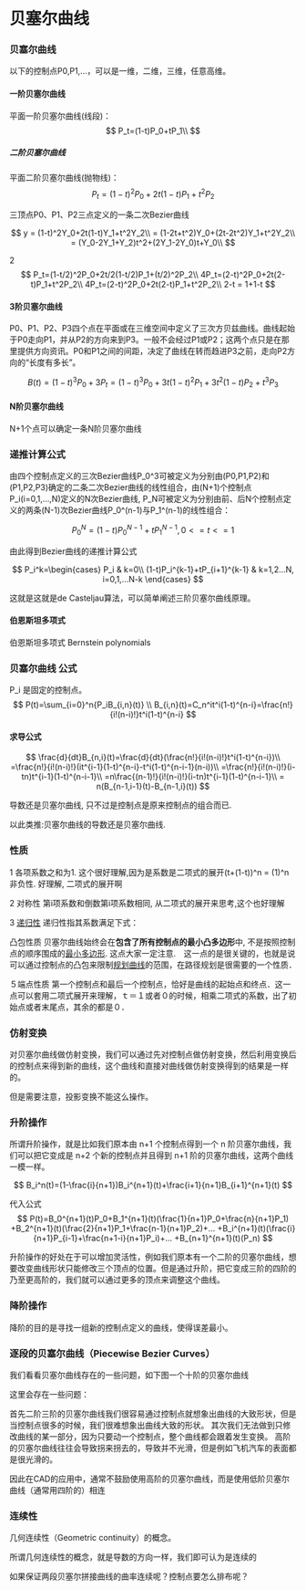 # 贝塞尔曲线


### 贝塞尔曲线

以下的控制点P0,P1,...，可以是一维，二维，三维，任意高维。

#### 一阶贝塞尔曲线

平面一阶贝塞尔曲线(线段)：
$$
P_t=(1-t)P_0+tP_1\\
$$

##### 二阶贝塞尔曲线

平面二阶贝塞尔曲线(抛物线)：
$$
P_t=(1-t)^2P_0+2t(1-t)P_1+t^2P_2
$$

三顶点P0、P1、P2三点定义的一条二次Bezier曲线

$$
y = (1-t)^2Y_0+2t(1-t)Y_1+t^2Y_2\\
= (1-2t+t^2)Y_0+(2t-2t^2)Y_1+t^2Y_2\\
= (Y_0-2Y_1+Y_2)t^2+(2Y_1-2Y_0)t+Y_0\\
$$



2
$$
P_t=(1-t/2)^2P_0+2t/2(1-t/2)P_1+(t/2)^2P_2\\
4P_t=(2-t)^2P_0+2t(2-t)P_1+t^2P_2\\
4P_t=(2-t)^2P_0+2t(2-t)P_1+t^2P_2\\
2-t = 1+1-t
$$

#### 3阶贝塞尔曲线
P0、P1、P2、P3四个点在平面或在三维空间中定义了三次方贝兹曲线。曲线起始于P0走向P1，并从P2的方向来到P3。一般不会经过P1或P2；这两个点只是在那里提供方向资讯。P0和P1之间的间距，决定了曲线在转而趋进P3之前，走向P2方向的“长度有多长”。

$$
B(t)=(1-t)^3P_0+3
P_t=(1-t)^3P_0+3t(1-t)^2P_1+3t^2(1-t)P_2+t^3P_3
$$

#### N阶贝塞尔曲线

N+1个点可以确定一条N阶贝塞尔曲线

### 递推计算公式


由四个控制点定义的三次Bezier曲线P_0^3可被定义为分别由(P0,P1,P2)和(P1,P2,P3)确定的二条二次Bezier曲线的线性组合，由(N+1)个控制点P_i(i=0,1,...,N)定义的N次Bezier曲线, P_N可被定义为分别由前、后N个控制点定义的两条(N-1)次Bezier曲线P_0^(n-1)与P_1^(n-1)的线性组合：

$$
P_0^N=(1-t)P_0^{N-1}+tP_1^{N-1}, 0<=t<=1
$$

由此得到Bezier曲线的递推计算公式


$$
P_i^k=\begin{cases} P_i & k=0\\
(1-t)P_i^{k-1}+tP_{i+1}^{k-1} & k=1,2...N, i=0,1,...N-k
\end{cases}
$$

这就是这就是de Casteljau算法，可以简单阐述三阶贝塞尔曲线原理。
#### 伯恩斯坦多项式
伯恩斯坦多项式 Bernstein polynomials

### 贝塞尔曲线 公式

P_i 是固定的控制点。
$$
P(t)=\sum_{i=0}^n{P_iB_{i,n}(t)} \\
B_{i,n}(t)=C_n^it^i(1-t)^{n-i}=\frac{n!}{i!(n-i)!}t^i(1-t)^{n-i}
$$

#### 求导公式

$$
\frac{d}{dt}B_{n,i}(t)=\frac{d}{dt}(\frac{n!}{i!(n-i)!}t^i(1-t)^{n-i})\\
=\frac{n!}{i!(n-i)!}(it^{i-1}(1-t)^{n-i}-t^i(1-t)^{n-i-1}(n-i))\\
=\frac{n!}{i!(n-i)!}(i-tn)t^{i-1}(1-t)^{n-i-1}\\
=n\frac{(n-1)!}{i!(n-i)!}(i-tn)t^{i-1}(1-t)^{n-i-1}\\
= n(B_{n-1,i-1}(t)-B_{n-1,i}(t))
$$



导数还是贝塞尔曲线, 只不过是控制点是原来控制点的组合而已.



以此类推:贝塞尔曲线的导数还是贝塞尔曲线.

### 性质

  1 各项系数之和为1.
这个很好理解,因为是系数是二项式的展开(t+(1-t))^n = (1)^n非负性. 好理解, 二项式的展开啊

2 对称性
第i项系数和倒数第i项系数相同, 从二项式的展开来思考,这个也好理解  

3 [递归性](https://www.zhihu.com/search?q=递归性&search_source=Entity&hybrid_search_source=Entity&hybrid_search_extra={"sourceType"%3A"answer"%2C"sourceId"%3A1184466425})
递归性指其系数满足下式：

 凸包性质
贝塞尔曲线始终会在**包含了所有控制点的最小凸多边形**中, 不是按照控制点的顺序围成的[最小多边形](https://www.zhihu.com/search?q=最小多边形&search_source=Entity&hybrid_search_source=Entity&hybrid_search_extra={"sourceType"%3A"answer"%2C"sourceId"%3A1184466425}). 这点大家一定注意.　这一点的是很关键的，也就是说可以通过控制点的凸包来限制[规划曲线](https://www.zhihu.com/search?q=规划曲线&search_source=Entity&hybrid_search_source=Entity&hybrid_search_extra={"sourceType"%3A"answer"%2C"sourceId"%3A1184466425})的范围，在路径规划是很需要的一个性质．

５端点性质
第一个控制点和最后一个控制点，恰好是曲线的起始点和终点．这一点可以套用二项式展开来理解，ｔ＝１或者０的时候，相乘二项式的系数，出了初始点或者末尾点，其余的都是０．

### 仿射变换
对贝塞尔曲线做仿射变换，我们可以通过先对控制点做仿射变换，然后利用变换后的控制点来得到新的曲线，这个曲线和直接对曲线做仿射变换得到的结果是一样的。

但是需要注意，投影变换不能这么操作。
### 升阶操作
所谓升阶操作，就是比如我们原本由 n+1 个控制点得到一个 n 阶贝塞尔曲线，我们可以把它变成是 n+2 个新的控制点并且得到 n+1 阶的贝塞尔曲线，这两个曲线一模一样。


$$
B_i^n(t)=(1-\frac{i}{n+1})B_i^{n+1}(t)+\frac{i+1}{n+1}B_{i+1}^{n+1}(t)
$$

代入公式
$$
P(t)=B_0^{n+1}(t)P_0+B_1^{n+1}(t)(\frac{1}{n+1}P_0+\frac{n}{n+1}P_1)
+B_2^{n+1}(t)(\frac{2}{n+1}P_1+\frac{n-1}{n+1}P_2)+...
+B_i^{n+1}(t)(\frac{i}{n+1}P_{i-1}+\frac{n+1-i}{n+1}P_i)+...
+B_{n+1}^{n+1}(t)(P_n)
$$


升阶操作的好处在于可以增加灵活性，例如我们原本有一个二阶的贝塞尔曲线，想要改变曲线形状只能修改三个顶点的位置。但是通过升阶，把它变成三阶的四阶的乃至更高阶的，我们就可以通过更多的顶点来调整这个曲线。
### 降阶操作
降阶的目的是寻找一组新的控制点定义的曲线，使得误差最小。
### 逐段的贝塞尔曲线（Piecewise Bezier Curves）
我们看看贝塞尔曲线存在的一些问题，如下图一个十阶的贝塞尔曲线

这里会存在一些问题：

首先二阶三阶的贝塞尔曲线我们很容易通过控制点就想象出曲线的大致形状，但是当控制点很多的时候，我们很难想象出曲线大致的形状。
其次我们无法做到只修改曲线的某一部分，因为只要动一个控制点，整个曲线都会跟着发生变换。
高阶的贝塞尔曲线往往会导致拐来拐去的，导致并不光滑，但是例如飞机汽车的表面都是很光滑的。


因此在CAD的应用中，通常不鼓励使用高阶的贝塞尔曲线，而是使用低阶贝塞尔曲线（通常用四阶的）相连


### 连续性

几何连续性（Geometric continuity）的概念。

所谓几何连续性的概念，就是导数的方向一样，我们即可认为是连续的


如果保证两段贝塞尔拼接曲线的曲率连续呢？控制点要怎么排布呢？